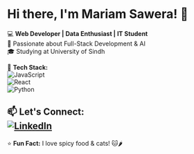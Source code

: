 # Hi there, I'm Mariam Sawera! 👋

💻 **Web Developer | Data Enthusiast | IT Student**   
🚀 Passionate about Full-Stack Development & AI  
🎓 Studying at University of Sindh  

🔧 **Tech Stack:**  
![JavaScript](https://img.shields.io/badge/JavaScript-F7DF1E?style=flat&logo=javascript&logoColor=black)  
![React](https://img.shields.io/badge/React-61DAFB?style=flat&logo=react&logoColor=white)  
![Python](https://img.shields.io/badge/Python-3776AB?style=flat&logo=python&logoColor=white)  

📫 **Let's Connect:**  
[![LinkedIn](https://img.shields.io/badge/LinkedIn-blue?style=flat&logo=linkedin)](https://www.linkedin.com/in/mariamsawera)  
---
⭐️ **Fun Fact:** I love spicy food & cats! 🐱🌶️  
